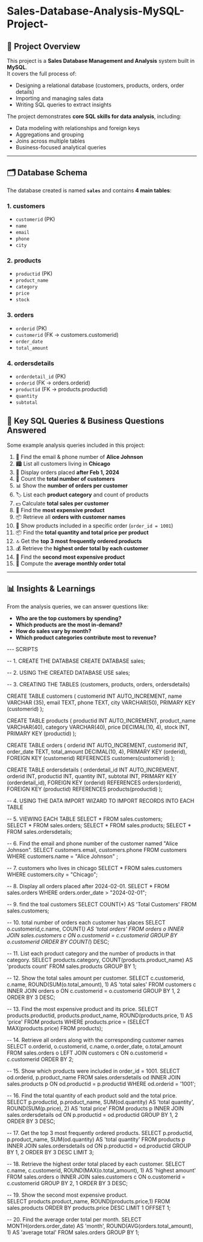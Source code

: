 # Sales-Database-Analysis-MySQL-Project-

## 📌 Project Overview
This project is a **Sales Database Management and Analysis** system built in **MySQL**.  
It covers the full process of:
- Designing a relational database (customers, products, orders, order details)  
- Importing and managing sales data  
- Writing SQL queries to extract insights  

The project demonstrates **core SQL skills for data analysis**, including:
- Data modeling with relationships and foreign keys  
- Aggregations and grouping  
- Joins across multiple tables  
- Business-focused analytical queries  

---

## 🗂️ Database Schema
The database created is named **`sales`** and contains **4 main tables**:

### 1. customers
- `customerid` (PK)  
- `name`  
- `email`  
- `phone`  
- `city`  

### 2. products
- `productid` (PK)  
- `product_name`  
- `category`  
- `price`  
- `stock`  

### 3. orders
- `orderid` (PK)  
- `customerid` (FK → customers.customerid)  
- `order_date`  
- `total_amount`  

### 4. ordersdetails
- `orderdetail_id` (PK)  
- `orderid` (FK → orders.orderid)  
- `productid` (FK → products.productid)  
- `quantity`  
- `subtotal`

## 🔑 Key SQL Queries & Business Questions Answered
Some example analysis queries included in this project:

1. 📧 Find the email & phone number of **Alice Johnson**  
2. 🏙️ List all customers living in **Chicago**  
3. 📅 Display orders placed **after Feb 1, 2024**  
4. 👥 Count the **total number of customers**  
5. 📊 Show the **number of orders per customer**  
6. 🏷️ List each **product category** and count of products  
7. 💵 Calculate **total sales per customer**  
8. 💎 Find the **most expensive product**  
9. 📦 Retrieve all **orders with customer names**  
10. 🛒 Show products included in a specific order (`order_id = 1001`)  
11. 📦 Find the **total quantity and total price per product**  
12. 🔝 Get the **top 3 most frequently ordered products**  
13. 💰 Retrieve the **highest order total by each customer**  
14. 🥈 Find the **second most expensive product**  
15. 📆 Compute the **average monthly order total**  

---

## 📊 Insights & Learnings
From the analysis queries, we can answer questions like:
- **Who are the top customers by spending?**  
- **Which products are the most in-demand?**  
- **How do sales vary by month?**  
- **Which product categories contribute most to revenue?**


--- SCRIPTS

-- 1. CREATE THE DATABASE 
CREATE DATABASE sales;

-- 2. USING THE CREATED DATABASE 
USE sales;

-- 3. CREATING THE TABLES (customers, products, orders, ordersdetails)

CREATE TABLE customers (
                       customerid INT AUTO_INCREMENT,
                       name VARCHAR (35),
                       email TEXT,
                       phone TEXT,
                       city VARCHAR(50),
                       PRIMARY KEY (customerid)
                       );

CREATE TABLE products (
                       productid INT AUTO_INCREMENT,
                       product_name VARCHAR(40),
                       category VARCHAR(40),
                       price DECIMAL(10, 4),
                       stock INT,
                       PRIMARY KEY (productid)
                       );

CREATE TABLE orders (
                     orderid INT AUTO_INCREMENT,
                     customerid INT,
                     order_date TEXT,
                     total_amount DECIMAL(10, 4),
                     PRIMARY KEY (orderid),
                     FOREIGN KEY (customerid) REFERENCES customers(customerid)
                     );
                     
CREATE TABLE ordersdetails (
                            orderdetail_id INT AUTO_INCREMENT,
                            orderid INT,
                            productid INT,
                            quantity INT,
                            subtotal INT,
                            PRIMARY KEY (orderdetail_id),
                            FOREIGN KEY (orderid) REFERENCES orders(orderid),
                            FOREIGN KEY (productid) REFERENCES products(productid)
                            );

-- 4. USING THE DATA IMPORT WIZARD TO IMPORT RECORDS INTO EACH TABLE

-- 5. VIEWING EACH TABLE 
SELECT * FROM sales.customers;  
SELECT * FROM sales.orders;
SELECT * FROM sales.products;
SELECT * FROM sales.ordersdetails;

-- 6. Find the email and phone number of the customer named "Alice Johnson".
SELECT customers.email, customers.phone 
FROM customers
WHERE customers.name = "Alice Johnson" ;

-- 7. customers who lives in chicago
SELECT * FROM sales.customers
WHERE customers.city = "Chicago";

-- 8. Display all orders placed after 2024-02-01. 
SELECT * FROM sales.orders
WHERE orders.order_date > "2024-02-01";

-- 9. find the toal customers 
SELECT COUNT(*) AS 'Total Customers' FROM sales.customers;

-- 10. total number of orders each customer has places 
SELECT o.customerid,c.name, COUNT(*) AS 'total orders'
FROM orders o
INNER JOIN sales.customers c
ON o.customerid = c.customerid
GROUP BY o.customerid
ORDER BY COUNT(*) DESC;

-- 11. List each product category and the number of products in that category. 
SELECT products.category, COUNT(products.product_name) AS 'products count'
FROM sales.products
GROUP BY 1;

-- 12. Show the total sales amount per customer. 
SELECT c.customerid, c.name, ROUND(SUM(o.total_amount), 1) AS 'total sales'
FROM customers c
INNER JOIN orders o
ON c.customerid = o.customerid
GROUP BY 1, 2
ORDER BY 3 DESC;

-- 13. Find the most expensive product and its price. 
SELECT products.productid, products.product_name,
ROUND(products.price, 1) AS 'price'
FROM products
WHERE products.price = (SELECT MAX(products.price) FROM products);

-- 14. Retrieve all orders along with the corresponding customer names
SELECT o.orderid, o.customerid, c.name, 
o.order_date, o.total_amount
FROM sales.orders o
LEFT JOIN customers c
ON o.customerid = c.customerid
ORDER BY 2;

-- 15. Show which products were included in order_id = 1001. 
SELECT od.orderid, p.product_name
FROM sales.ordersdetails od
INNER JOIN sales.products p
ON od.productid = p.productid
WHERE od.orderid = '1001';

-- 16. Find the total quantity of each product sold and the total price.
SELECT p.productid, p.product_name, SUM(od.quantity) AS 'total quantity',
ROUND(SUM(p.price), 2) AS 'total price'
FROM products p
INNER JOIN sales.ordersdetails od
ON p.productid = od.productid
GROUP BY 1, 2
ORDER BY 3 DESC;

-- 17. Get the top 3 most frequently ordered products.
SELECT p.productid, p.product_name, SUM(od.quantity) AS 'total quantity'
FROM products p
INNER JOIN sales.ordersdetails od
ON p.productid = od.productid
GROUP BY 1, 2
ORDER BY 3 DESC
LIMIT 3;

-- 18. Retrieve the highest order total placed by each customer.
SELECT c.name, c.customerid, ROUND(MAX(o.total_amount), 1) AS 'highest amount'
FROM sales.orders o
INNER JOIN sales.customers c
ON o.customerid = c.customerid
GROUP BY 2, 1
ORDER BY 3 DESC;

-- 19. Show the second most expensive product.   
SELECT products.product_name, ROUND(products.price,1)
FROM sales.products
ORDER BY products.price DESC
LIMIT 1 OFFSET 1;

-- 20. Find the average order total per month. 
SELECT MONTH(orders.order_date) AS 'month', ROUND(AVG(orders.total_amount), 1)
AS 'average total'
FROM sales.orders 
GROUP BY 1;














